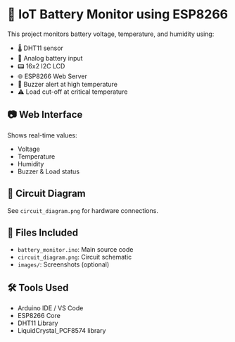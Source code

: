 # 🔋 IoT Battery Monitor using ESP8266

This project monitors battery voltage, temperature, and humidity using:
- 🌡️ DHT11 sensor
- 🔋 Analog battery input
- 📟 16x2 I2C LCD
- 🌐 ESP8266 Web Server
- 🔔 Buzzer alert at high temperature
- ⚠️ Load cut-off at critical temperature

## 📷 Web Interface
Shows real-time values:
- Voltage
- Temperature
- Humidity
- Buzzer & Load status

## 📡 Circuit Diagram
See `circuit_diagram.png` for hardware connections.

## 📂 Files Included
- `battery_monitor.ino`: Main source code
- `circuit_diagram.png`: Circuit schematic
- `images/`: Screenshots (optional)

## 🛠️ Tools Used
- Arduino IDE / VS Code
- ESP8266 Core
- DHT11 Library
- LiquidCrystal_PCF8574 library
